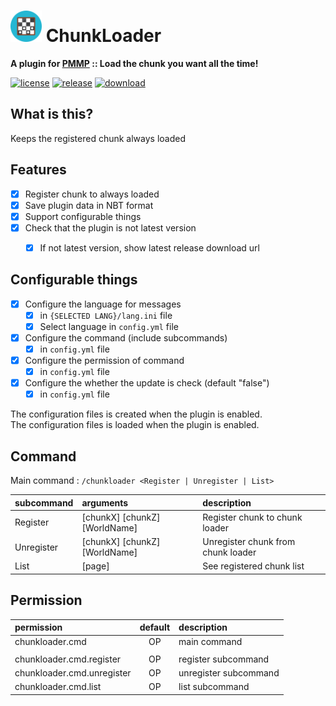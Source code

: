 # <img src="./assets/icon/index.svg" height="50" width="50"> ChunkLoader  
__A plugin for [PMMP](https://pmmp.io) :: Load the chunk you want all the time!__  
  
[![license](https://img.shields.io/github/license/PresentKim/ChunkLoader-PMMP.svg?label=License)](LICENSE)
[![release](https://img.shields.io/github/release/PresentKim/ChunkLoader-PMMP.svg?label=Release)](https://github.com/PresentKim/ChunkLoader-PMMP/releases/latest)
[![download](https://img.shields.io/github/downloads/PresentKim/ChunkLoader-PMMP/total.svg?label=Download)](https://github.com/PresentKim/ChunkLoader-PMMP/releases/latest)
  
## What is this?   
Keeps the registered chunk always loaded
  
  
## Features  
- [x] Register chunk to always loaded  
- [x] Save plugin data in NBT format  
- [x] Support configurable things  
- [x] Check that the plugin is not latest version  
  - [x] If not latest version, show latest release download url  
  
  
## Configurable things  
- [x] Configure the language for messages  
  - [x] in `{SELECTED LANG}/lang.ini` file  
  - [x] Select language in `config.yml` file  
- [x] Configure the command (include subcommands)  
  - [x] in `config.yml` file  
- [x] Configure the permission of command  
  - [x] in `config.yml` file  
- [x] Configure the whether the update is check (default "false")
  - [x] in `config.yml` file  
  
The configuration files is created when the plugin is enabled.  
The configuration files is loaded  when the plugin is enabled.  
  
  
## Command  
Main command : `/chunkloader <Register | Unregister | List>`  
  
| subcommand | arguments                           | description                        |  
| :--------- | :---------------------------------- | :--------------------------------- |  
| Register   | \[chunkX\] \[chunkZ\] \[WorldName\] | Register chunk to chunk loader     |  
| Unregister | \[chunkX\] \[chunkZ\] \[WorldName\] | Unregister chunk from chunk loader |  
| List       | \[page\]                            | See registered chunk list          |  
  
  
## Permission  
| permission                 | default  | description           |  
| :------------------------- | :------: | :-------------------- |  
| chunkloader.cmd            | OP       | main command          |  
|                            |          |                       |  
| chunkloader.cmd.register   | OP       | register subcommand   |  
| chunkloader.cmd.unregister | OP       | unregister subcommand |  
| chunkloader.cmd.list       | OP       | list subcommand       |  
